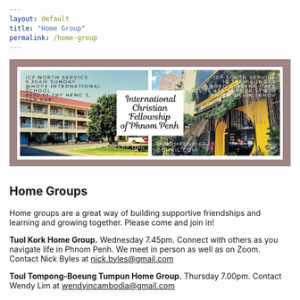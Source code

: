 ```yaml
---
layout: default
title: "Home Group"
permalink: /home-group
---
```

![ICF group photo](assets/images/icf-banner.jpg)
## Home Groups

Home groups are a great way of building supportive friendships and learning and growing together.
Please come and join in!

**Tuol Kork Home Group.**
Wednesday 7.45pm.
Connect with others as you navigate life in Phnom Penh.
We meet in person as well as on Zoom.
Contact Nick Byles at [nick.byles@gmail.com](nick.byles@gmail.com)

**Toul Tompong-Boeung Tumpun Home Group.**
Thursday 7.00pm.
Contact Wendy Lim at [wendyincambodia@gmail.com](wendyincambodia@gmail.com)
